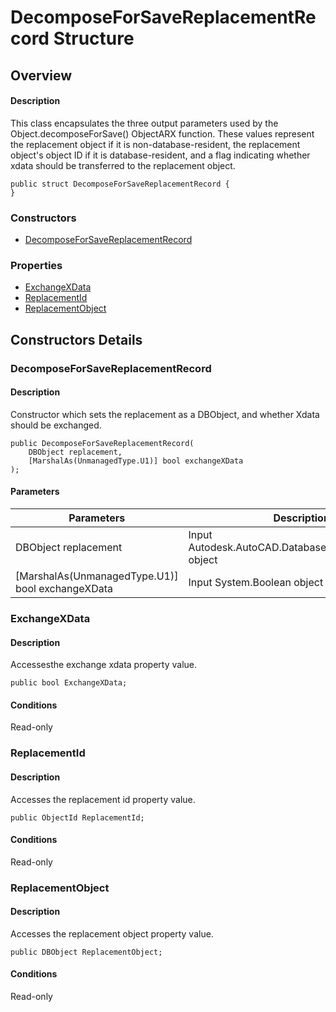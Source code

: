 # DecomposeForSaveReplacementRecord Structure

## Overview

#### Description
This class encapsulates the three output parameters used by the Object.decomposeForSave() ObjectARX function. These values represent the replacement object if it is non-database-resident, the replacement object's object ID if it is database-resident, and a flag indicating whether xdata should be transferred to the replacement object.
```text
public struct DecomposeForSaveReplacementRecord {
}
```

### Constructors

- [DecomposeForSaveReplacementRecord](#decomposeforsavereplacementrecord)

### Properties

- [ExchangeXData](#exchangexdata)
- [ReplacementId](#replacementid)
- [ReplacementObject](#replacementobject)


## Constructors Details

### DecomposeForSaveReplacementRecord

#### Description
Constructor which sets the replacement as a DBObject, and whether Xdata should be exchanged.
```text
public DecomposeForSaveReplacementRecord(
    DBObject replacement, 
    [MarshalAs(UnmanagedType.U1)] bool exchangeXData
);
```

#### Parameters

| Parameters | Description |
| --- | --- |
| DBObject replacement | Input Autodesk.AutoCAD.DatabaseServices.DBObject object |
| [MarshalAs(UnmanagedType.U1)] bool exchangeXData | Input System.Boolean object |

### ExchangeXData

#### Description
Accessesthe exchange xdata property value.
```text
public bool ExchangeXData;
```

#### Conditions
Read-only
### ReplacementId

#### Description
Accesses the replacement id property value.
```text
public ObjectId ReplacementId;
```

#### Conditions
Read-only
### ReplacementObject

#### Description
Accesses the replacement object property value.
```text
public DBObject ReplacementObject;
```

#### Conditions
Read-only